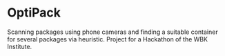 # OptiPack
Scanning packages using phone cameras and finding a suitable container for several packages via heuristic. Project for a Hackathon of the WBK Institute.
